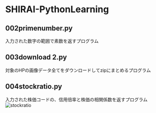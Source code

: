 # SHIRAI-PythonLearning

## 002primenumber.py
入力された数字の範囲で素数を返すプログラム

## 003download 2.py
対象のHPの画像データ全てをダウンロードしてzipにまとめるプログラム

## 004stockratio.py
入力された株価コードの、信用倍率と株価の相関係数を返すプログラム
![stockratio](https://user-images.githubusercontent.com/20613753/83645926-ff765a00-a5ed-11ea-8c58-4b24afcf76a3.gif)

